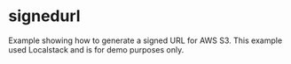 # signedurl
Example showing how to generate a signed URL for AWS S3.  This example used Localstack and is for demo purposes only.

